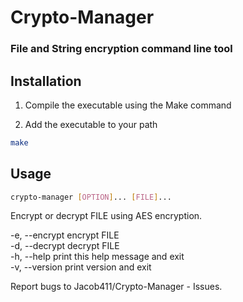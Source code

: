 # Crypto-Manager 
### File and String encryption command line tool

## Installation

1. Compile the executable using the Make command

2. Add the executable to your path
```bash
make
```

## Usage

```bash
crypto-manager [OPTION]... [FILE]...
```

Encrypt or decrypt FILE using AES encryption.  
  
  -e, --encrypt		encrypt FILE  
  -d, --decrypt		decrypt FILE  
  -h, --help		print this help message and exit  
  -v, --version		print version and exit  
  
Report bugs to Jacob411/Crypto-Manager - Issues.  
